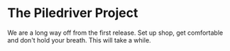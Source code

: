 # The Piledriver Project
We are a long way off from the first release. Set up shop, get comfortable and don't hold your breath. This will take a while.
